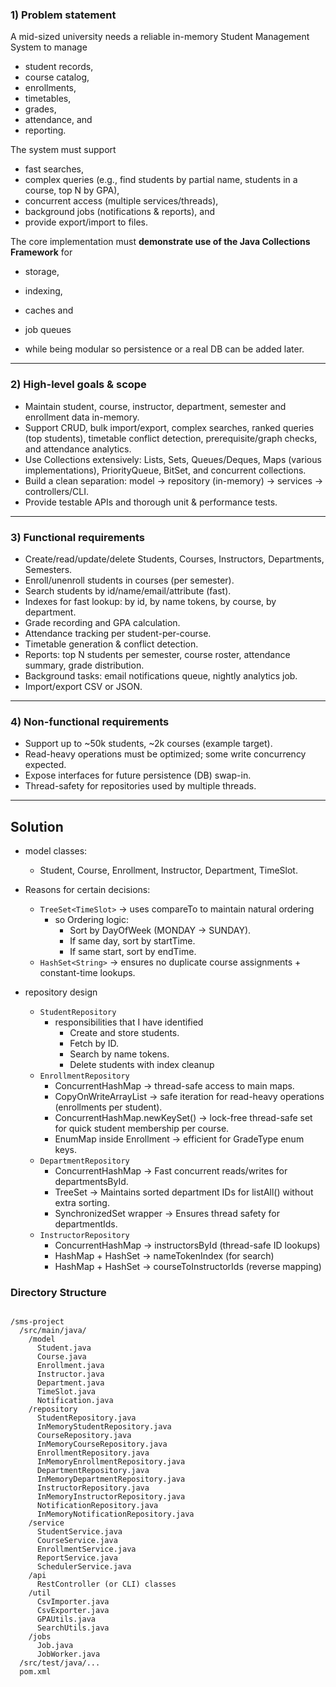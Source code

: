 ### 1) Problem statement 

A mid-sized university needs a reliable in-memory Student Management System to manage 
- student records, 
- course catalog, 
- enrollments, 
- timetables, 
- grades, 
- attendance, and 
- reporting. 

The system must support 
- fast searches, 
- complex queries (e.g., find students by partial name, students in a course, top N by GPA), 
- concurrent access (multiple services/threads), 
- background jobs (notifications & reports), and 
- provide export/import to files. 

The core implementation must **demonstrate use of the Java Collections Framework** for 
- storage, 
- indexing, 
- caches and 
- job queues 

- while being modular so persistence or a real DB can be added later.

---

### 2) High-level goals & scope

- Maintain student, course, instructor, department, semester and enrollment data in-memory.
- Support CRUD, bulk import/export, complex searches, ranked queries (top students), timetable conflict detection, prerequisite/graph checks, and attendance analytics.
- Use Collections extensively: Lists, Sets, Queues/Deques, Maps (various implementations), PriorityQueue, BitSet, and concurrent collections.
- Build a clean separation: model → repository (in-memory) → services → controllers/CLI.
- Provide testable APIs and thorough unit & performance tests.

---

### 3) Functional requirements

- Create/read/update/delete Students, Courses, Instructors, Departments, Semesters.
- Enroll/unenroll students in courses (per semester).
- Search students by id/name/email/attribute (fast).
- Indexes for fast lookup: by id, by name tokens, by course, by department.
- Grade recording and GPA calculation.
- Attendance tracking per student-per-course.
- Timetable generation & conflict detection.
- Reports: top N students per semester, course roster, attendance summary, grade distribution.
- Background tasks: email notifications queue, nightly analytics job.
- Import/export CSV or JSON.

---

### 4) Non-functional requirements

- Support up to ~50k students, ~2k courses (example target).
- Read-heavy operations must be optimized; some write concurrency expected.
- Expose interfaces for future persistence (DB) swap-in.
- Thread-safety for repositories used by multiple threads.

---

## Solution

- model classes:
    - Student, Course, Enrollment, Instructor, Department, TimeSlot.


- Reasons for certain decisions:
  - `TreeSet<TimeSlot>` -> uses compareTo to maintain natural ordering
      - so Ordering logic:
        - Sort by DayOfWeek (MONDAY → SUNDAY).
        - If same day, sort by startTime.
        - If same start, sort by endTime.
  - `HashSet<String>` -> ensures no duplicate course assignments + constant-time lookups.

- repository design
  - `StudentRepository`
    - responsibilities that I have identified
      - Create and store students. 
      - Fetch by ID. 
      - Search by name tokens. 
      - Delete students with index cleanup
  - `EnrollmentRepository`
    - ConcurrentHashMap -> thread-safe access to main maps.
    - CopyOnWriteArrayList -> safe iteration for read-heavy operations (enrollments per student).
    - ConcurrentHashMap.newKeySet() -> lock-free thread-safe set for quick student membership per course.
    - EnumMap inside Enrollment -> efficient for GradeType enum keys.
  - `DepartmentRepository`
    - ConcurrentHashMap -> Fast concurrent reads/writes for departmentsById. 
    - TreeSet ->  Maintains sorted department IDs for listAll() without extra sorting. 
    - SynchronizedSet wrapper ->  Ensures thread safety for departmentIds.
  - `InstructorRepository`
    - ConcurrentHashMap -> instructorsById (thread-safe ID lookups)
    - HashMap + HashSet -> nameTokenIndex (for search)
    - HashMap + HashSet -> courseToInstructorIds (reverse mapping)

### Directory Structure

```text

/sms-project
  /src/main/java/
    /model
      Student.java
      Course.java
      Enrollment.java
      Instructor.java
      Department.java
      TimeSlot.java
      Notification.java
    /repository
      StudentRepository.java
      InMemoryStudentRepository.java
      CourseRepository.java
      InMemoryCourseRepository.java
      EnrollmentRepository.java
      InMemoryEnrollmentRepository.java
      DepartmentRepository.java
      InMemoryDepartmentRepository.java
      InstructorRepository.java
      InMemoryInstructorRepository.java
      NotificationRepository.java
      InMemoryNotificationRepository.java
    /service
      StudentService.java
      CourseService.java
      EnrollmentService.java
      ReportService.java
      SchedulerService.java
    /api
      RestController (or CLI) classes
    /util
      CsvImporter.java
      CsvExporter.java
      GPAUtils.java
      SearchUtils.java
    /jobs
      Job.java
      JobWorker.java
  /src/test/java/...
  pom.xml
```